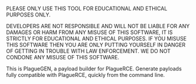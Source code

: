 PLEASE ONLY USE THIS TOOL FOR EDUCATIONAL AND ETHICAL PURPOSES ONLY.

DEVELOPERS ARE NOT RESPONSIBLE AND WILL NOT BE LIABLE FOR ANY DAMAGES OR HARM FROM
ANY MISUSE OF THIS SOFTWARE, IT IS STRICTLY FOR EDUCATIONAL AND ETHICAL PURPOSES.
IF YOU MISUSE THIS SOFTWARE THEN YOU ARE ONLY PUTTING YOURSELF IN DANGER OF GETTING IN
TROUBLE WITH LAW ENFORCEMENT. WE DO NOT CONDONE ANY MISUSE OF THIS SOFTWARE.

This is PlagueGEN, a payload builder for PlagueRCE.
Generate payloads fully compatible with PlagueRCE, quickly from 
the command line.
